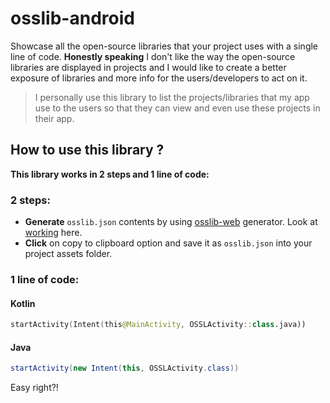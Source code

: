 # osslib-android

Showcase all the open-source libraries that your project uses with a single line of code. **Honestly speaking** I don't like the way the open-source libraries are displayed in projects and I would like to create a better exposure of libraries and more info for the users/developers to act on it.

> I personally use this library to list the projects/libraries that my app use to the users so that they can view and even use these projects in their app.

## How to use this library ?

**This library works in 2 steps and 1 line of code:**

### 2 steps:

- **Generate** `osslib.json` contents by using [osslib-web](https://github.com/codekidX/osslib-web) generator. Look at [working](https://github.com/codekidX/osslib-web#working) here.
- **Click** on copy to clipboard option and save it as `osslib.json` into your project assets folder.

### 1 line of code:

#### Kotlin

```kotlin
startActivity(Intent(this@MainActivity, OSSLActivity::class.java))
```

#### Java

```java
startActivity(new Intent(this, OSSLActivity.class))
```

Easy right?!
